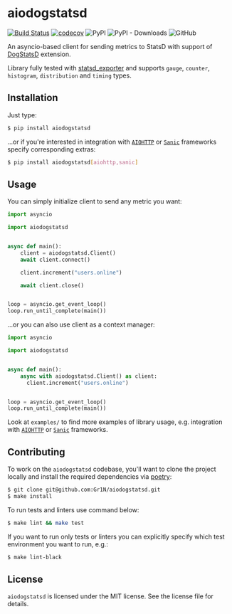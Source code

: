 # aiodogstatsd

[![Build Status](https://cloud.drone.io/api/badges/Gr1N/aiodogstatsd/status.svg)](https://cloud.drone.io/Gr1N/aiodogstatsd) [![codecov](https://codecov.io/gh/Gr1N/aiodogstatsd/branch/master/graph/badge.svg)](https://codecov.io/gh/Gr1N/aiodogstatsd) ![PyPI](https://img.shields.io/pypi/v/aiodogstatsd.svg?label=pypi%20version) ![PyPI - Downloads](https://img.shields.io/pypi/dm/aiodogstatsd.svg?label=pypi%20downloads) ![GitHub](https://img.shields.io/github/license/Gr1N/aiodogstatsd.svg)

An asyncio-based client for sending metrics to StatsD with support of [DogStatsD](https://docs.datadoghq.com/developers/dogstatsd/) extension.

Library fully tested with [statsd_exporter](https://github.com/prometheus/statsd_exporter) and supports `gauge`, `counter`, `histogram`, `distribution` and `timing` types.

## Installation

Just type:

```sh
$ pip install aiodogstatsd
```

...or if you're interested in integration with [`AIOHTTP`](https://aiohttp.readthedocs.io/) or [`Sanic`](https://sanicframework.org/) frameworks specify corresponding extras:

```sh
$ pip install aiodogstatsd[aiohttp,sanic]
```

## Usage

You can simply initialize client to send any metric you want:

```python
import asyncio

import aiodogstatsd


async def main():
    client = aiodogstatsd.Client()
    await client.connect()

    client.increment("users.online")

    await client.close()


loop = asyncio.get_event_loop()
loop.run_until_complete(main())
```

...or you can also use client as a context manager:

```python
import asyncio

import aiodogstatsd


async def main():
    async with aiodogstatsd.Client() as client:
      client.increment("users.online")


loop = asyncio.get_event_loop()
loop.run_until_complete(main())
```

Look at `examples/` to find more examples of library usage, e.g. integration with [`AIOHTTP`](https://aiohttp.readthedocs.io/)  or [`Sanic`](https://sanicframework.org/) frameworks.

## Contributing

To work on the `aiodogstatsd` codebase, you'll want to clone the project locally and install the required dependencies via [poetry](https://poetry.eustace.io):

```sh
$ git clone git@github.com:Gr1N/aiodogstatsd.git
$ make install
```

To run tests and linters use command below:

```sh
$ make lint && make test
```

If you want to run only tests or linters you can explicitly specify which test environment you want to run, e.g.:

```sh
$ make lint-black
```

## License

`aiodogstatsd` is licensed under the MIT license. See the license file for details.

